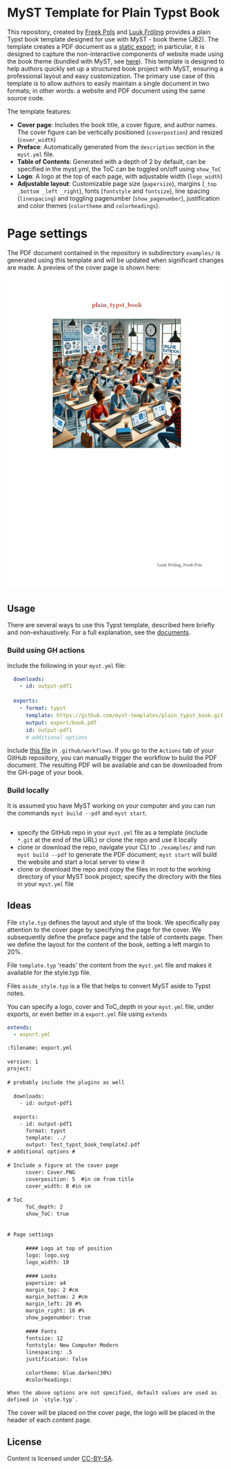 # MyST Template for Plain Typst Book

This repository, created by [Freek Pols](https://github.com/FreekPols/) and [Luuk Fröling](https://github.com/Luukfroling) provides a plain Typst book template designed for use with MyST - book theme (JB2). The template creates a PDF document as a [static export](https://mystmd.org/guide/quickstart-static-exports); in particular, it is designed to capture the non-interactive components of website made using the book theme (bundled with MyST, see [here](https://mystmd.org/guide/website-templates#default-web-themes)). This template is designed to help authors quickly set up a structured book project with MyST, ensuring a professional layout and easy customization. The primary use case of this template is to allow authors to easily maintain a single document in two formats; in other words: a website and PDF document using the same source code.

The template features:

- **Cover page**: Includes the book title, a cover figure, and author names. The cover figure can be vertically positioned (`coverpostion`) and resized (`cover_width`)
- **Preface**: Automatically generated from the `description` section in the `myst.yml` file.
- **Table of Contents**: Generated with a depth of 2 by default, can be specified in the myst.yml, the ToC can be toggled on/off using `show_ToC`
- **Logo**: A logo at the top of each page, with adjustable width (`logo_width`)
- **Adjustable layout**: Customizable page size (`papersize`), margins (`_top _bottom _left _right`), fonts (`fontstyle` and `fontsize`), line spacing (`linespacing`) and toggling pagenumber (`show_pagenumber`), justification and color themes (`colortheme` and `colorheadings`).



# Page settings


The PDF document contained in the repository in subdirectory `examples/` is generated using this template and will be updated when significant changes are made. A preview of the cover page is shown here:

![](output_preview.png)

## Usage

There are several ways to use this Typst template, described here briefly and non-exhaustively. For a full explanation, see the [documents](https://mystmd.org/guide/creating-pdf-documents#how-to-export-to-pdf). 

### Build using GH actions
Include the following in your `myst.yml` file:

```yaml
  downloads:
    - id: output-pdf1

  exports:
    - format: typst
      template: https://github.com/myst-templates/plain_typst_book.git
      output: export/book.pdf
      id: output-pdf1
      # additional options
```

Include [this file](https://github.com/TUD-JB-Templates/JB2/blob/main/.github/workflows/deploy-pdf-typst.yml) in `.github/workflows`. If you go to the `Actions` tab of your GitHub repository, you can manually trigger the workflow to build the PDF document. The resulting PDF will be available and can be downloaded from the GH-page of your book.

### Build locally
It is assumed you have MyST working on your computer and you can run the commands `myst build --pdf` and `myst start`.

```{warning} should be edited
```
- specify the GitHub repo in your `myst.yml` file as a template (include `*.git` at the end of the URL) or clone the repo and use it locally
- clone or download the repo, navigate your CLI to `./examples/` and run `myst build --pdf` to generate the PDF document; `myst start` will build the website and start a local server to view it
- clone or download the repo and copy the files in root to the working directory of your MyST book project; specify the directory with the files in your `myst.yml` file


## Ideas

File `style.typ` defines the layout and style of the book. We specifically pay attention to the cover page by specifying the page for the cover. We subsequently define the preface page and the table of contents page. Then we define the layout for the content of the book, setting a left margin to 20%.

File `template.typ` 'reads' the content from the `myst.yml` file and makes it available for the style.typ file. 

Files `aside_style.typ` is a file that helps to convert MyST aside to Typst notes.

You can specify a logo, cover and ToC_depth in your `myst.yml` file, under exports, or even better in a `export.yml` file using `extends`

```yaml
extends: 
  - export.yml
```

```{code-block} yaml
:filename: export.yml

version: 1
project:
      
# probably include the plugins as well

  downloads:
    - id: output-pdf1

  exports:
    - id: output-pdf1
      format: typst
      template: ../
      output: Test_typst_book_template2.pdf
# additional options #

# Include a figure at the cover page
      cover: Cover.PNG
      coverposition: 5  #in cm from title
      cover_width: 8 #in cm

# ToC
      ToC_depth: 2
      show_ToC: true


# Page settings

      #### Logo at top of position
      logo: logo.svg
      logo_width: 10

      #### Looks
      papersize: a4
      margin_top: 2 #cm
      margin_bottom: 2 #cm
      margin_left: 20 #%
      margin_right: 10 #%
      show_pagenumber: true

      #### Fonts
      fontsize: 12
      fontstyle: New Computer Modern
      linespacing: .5
      justification: false
      
      colortheme: blue.darken(30%)
      #colorheadings:   
```

```{note}
When the above options are not specified, default values are used as defined in `style.typ`.
```

The cover will be placed on the cover page, the logo will be placed in the header of each content page.

## License

Content is licensed under [CC-BY-SA](https://creativecommons.org/licenses/by-sa/4.0/).
